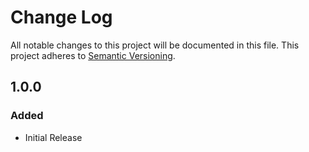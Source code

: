 # Change Log
All notable changes to this project will be documented in this file.
This project adheres to [Semantic Versioning](http://semver.org/).

## 1.0.0
### Added
- Initial Release
